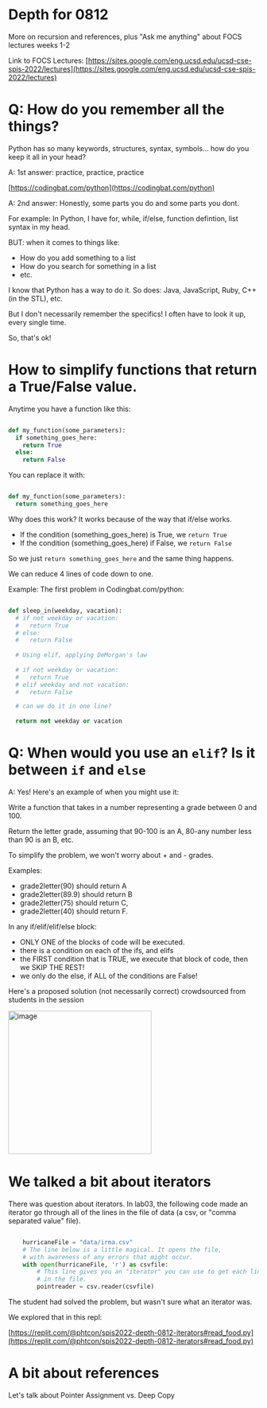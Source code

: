 # Depth for 0812 

More on recursion and references, plus "Ask me anything" about FOCS lectures weeks 1-2

Link to FOCS Lectures: [https://sites.google.com/eng.ucsd.edu/ucsd-cse-spis-2022/lectures](https://sites.google.com/eng.ucsd.edu/ucsd-cse-spis-2022/lectures)


# Q: How do you remember all the things?

Python has so many keywords, structures, syntax, symbols... how do you keep it all in your head?

A: 1st answer: practice, practice, practice

[https://codingbat.com/python](https://codingbat.com/python)

A: 2nd answer: Honestly, some parts you do and some parts you dont.

For example: In Python, I have for, while, if/else, function defintion, list syntax in my head.

BUT: when it comes to things like:
* How do you add something to a list
* How do you search for something in a list
* etc.

I know that Python has a way to do it.  So does: Java, JavaScript, Ruby, C++ (in the STL), etc.

But I don't necessarily remember the specifics!  I often have to look it up, every single time.

So, that's ok!

# How to simplify functions that return a True/False value.

Anytime you have a function like this:

```python

def my_function(some_parameters):
  if something_goes_here:
    return True
  else:
    return False
```

You can replace it with:

```python

def my_function(some_parameters):
  return something_goes_here
```

Why does this work?  It works because of the way that if/else works.  
* If the condition (something_goes_here) is True, we `return True`
* If the condition (something_goes_here) if False, we `return False`

So we just `return something_goes_here` and the same thing happens. 

We can reduce 4 lines of code down to one.

Example: The first problem in Codingbat.com/python:

```python

def sleep_in(weekday, vacation):
  # if not weekday or vacation:
  #   return True
  # else:
  #   return False
  
  # Using elif, applying DeMorgan's law
  
  # if not weekday or vacation:
  #   return True
  # elif weekday and not vacation:
  #   return False

  # can we do it in one line?
  
  return not weekday or vacation

```

# Q: When would you use an `elif`? Is it between `if` and `else`

A: Yes!  Here's an example of when you might use it:

Write a function that takes in a number representing a grade between 0 and 100.

Return the letter grade, assuming that 90-100 is an A, 80-any number less than 90 is an B, etc.

To simplify the problem, we won't worry about + and - grades.


Examples:

* grade2letter(90) should return A
* grade2letter(89.9) should return B
* grade2letter(75) should return C, 
* grade2letter(40) should return F.

In any if/elif/elif/else block:
* ONLY ONE of the blocks of code will be executed.
* there is a condition on each of the ifs, and elifs
* the FIRST condition that is TRUE, we execute that block of code, then we SKIP THE REST!
* we only do the else, if ALL of the conditions are False!

Here's a proposed solution (not necessarily correct) crowdsourced from students in the session

<img width="288" alt="image" src="https://user-images.githubusercontent.com/1119017/184415981-4dbff870-45ba-4f99-86a5-5c6985ca7f96.png">


# We talked a bit about iterators

There was question about iterators.  In lab03, the following code made an iterator go through
all of the lines in the file of data (a csv, or "comma separated value" file).

```python

    hurricaneFile = "data/irma.csv"
    # The line below is a little magical. It opens the file,
    # with awareness of any errors that might occur.
    with open(hurricaneFile, 'r') as csvfile:
        # This line gives you an "iterator" you can use to get each line
        # in the file.
        pointreader = csv.reader(csvfile)


```

The student had solved the problem, but wasn't sure what an iterator was.

We explored that in this repl:

[https://replit.com/@phtcon/spis2022-depth-0812-iterators#read_food.py](https://replit.com/@phtcon/spis2022-depth-0812-iterators#read_food.py)

# A bit about references

Let's talk about Pointer Assignment vs. Deep Copy

